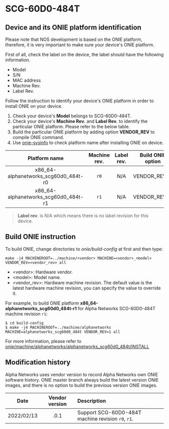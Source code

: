 # SCG-60D0-484T

## Device and its ONIE platform identification
Please note that NOS development is based on the ONIE platform, therefore, it is very important to make sure your device's ONIE platform.

First of all, check the label on the device, the label should have the following information.
* Model
* S/N
* MAC address
* Machine Rev.
* Label Rev.

Follow the instruction to identify your device's ONIE platform in order to install ONIE on your device.
1. Check your device's **Model** belongs to SCG-60D0-484T.
2. Check your device's **Machine Rev.** and **Label Rev.** to identify the particular ONIE platform. Please refer to the below table.
3. Build the particular ONIE platform by adding option **VENDOR_REV** to compile ONIE command.
4. Use [onie-sysinfo](https://opencomputeproject.github.io/onie/cli/index.html#onie-sysinfo) to check platform name after installing ONIE on device.

| Platform name                        | Machine rev. | Label rev. | Build ONIE option |
|:------------------------------------:|:------------:|:----------:|:-----------------:|
| x86_64-alphanetworks_scg60d0_484t-r0 |  `r0`        | N/A        | VENDOR_REV=0      |
| x86_64-alphanetworks_scg60d0_484t-r1 |  `r1`        | N/A        | VENDOR_REV=1      |

> **Label rev**. is N/A which means there is no label revision for this device.

## Build ONIE instruction
To build ONIE, change directories to *onie/build-config* at first and then type:

```
make -j4 MACHINEROOT=../machine/<vendor> MACHINE=<vendor>_<model> VENDOR_REV=<vendor_rev> all
```

* \<vendor>: Hardware vendor.
* \<model>: Model name.
* \<vendor_rev>: Hardware machine revision. The default value is the latest hardware machine revision, you can specify the value to override it.

For example, to build ONIE platform **x86_64-alphanetworks_scg60d0_484t-r1** for Alpha Networks SCG-60D0-484T machine revision `r1`:

```
$ cd build-config
$ make -j4 MACHINEROOT=../machine/alphanetworks MACHINE=alphanetworks_scg60d0_484t VENDOR_REV=1 all
```

For more information, please refer to [onie/machine/alphanetworks/alphanetworks_scg60d0_484t/INSTALL](https://github.com/opencomputeproject/onie/blob/master/machine/alphanetworks/alphanetworks_scg60d0_484t/INSTALL)

## Modification history
Alpha Networks uses vendor version to record Alpha Networks own ONIE software history. ONIE master branch always build the latest version ONIE images, and there is no option to build the previous version ONIE images.

| Date       | Vendor version | Description                                        |
|:----------:|:--------------:|:---------------------------------------------------|
| 2022/02/13 | .0.1           | Support SCG-60D0-484T machine revision `r0`, `r1`. |
